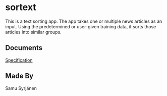 # sortext

This is a text sorting app. The app takes one or multiple news articles as an input. Using the predetermined or user-given training data, it sorts those articles into similar groups.

## Documents

[Specification](docs/specification.md)

## Made By

Samu Syrjänen
